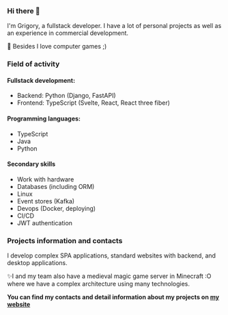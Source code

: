 ### Hi there 👋

I'm Grigory, a fullstack developer. I have a lot of personal projects as well as an experience in commercial development.

🚀 Besides I love computer games ;)

### Field of activity

#### Fullstack development:
- Backend: Python (Django, FastAPI)
- Frontend: TypeScript (Svelte, React, React three fiber)

#### Programming languages:
- TypeScript
- Java
- Python

#### Secondary skills

- Work with hardware
- Databases (including ORM)
- Linux
- Event stores (Kafka)
- Devops (Docker, deploying)
- CI/CD
- JWT authentication

### Projects information and contacts

I develop complex SPA applications, standard websites with backend, and desktop applications.

✨I and my team also have a medieval magic game server in Minecraft :O where we have a complex architecture using many technologies.

**You can find my contacts and detail information about my projects on [my website](https://osx11.github.io)**
